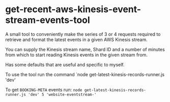 # get-recent-aws-kinesis-event-stream-events-tool
A small tool to conveniently make the series of 3 or 4 requests required to retrieve and format the latest events in a given AWS Kinesis stream.

You can supply the Kinesis stream name, Shard ID and a number of minutes from which to start reading Kinesis events in the given stream from.

Has some defaults that are useful and specific to myself.

To use the tool run the command `node get-latest-kinesis-records-runner.js 'dev'

To get `BOOKING-META` events run: `node get-latest-kinesis-records-runner.js 'dev' 5 'website-eventstream-'`
